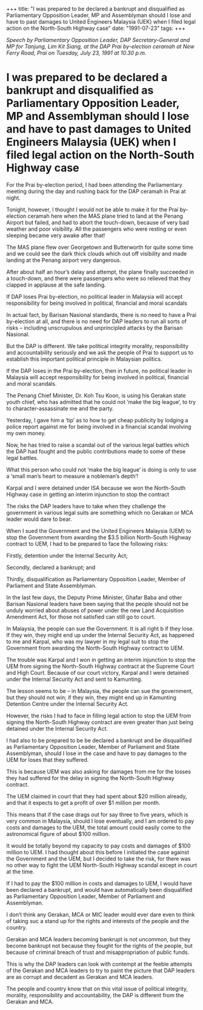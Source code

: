 +++ 
title: "I was prepared to be declared a bankrupt and disqualified as Parliamentary Opposition Leader, MP and Assemblyman should I lose and have to past damages to United Engineers Malaysia (UEK) when I filed legal action on the North-South Highway case"
date: "1991-07-23"
tags:
+++

_Speech by Parliamentary Opposition Leader, DAP Secretary-General and MP for Tanjung, Lim Kit Siang, at the DAP Prai by-election ceramah at New Ferry Road, Prai on Tuesday, July 23, 1991 at 10.30 p.m._

# I was prepared to be declared a bankrupt and disqualified as Parliamentary Opposition Leader, MP and Assemblyman should I lose and have to past damages to United Engineers Malaysia (UEK) when I filed legal action on the North-South Highway case

For the Prai by-election period, I had been attending the Parliamentary meeting during the day and rushing back for the DAP ceramah in Prai at night.</u>

Tonight, however, I thought I would not be able to make it for the Prai by-election ceramah here when the MAS plane tried to land at the Penang Airport but failed, and had to abort the touch-down, because of very bad weather and poor visibility. All the passengers who were resting or even sleeping became very awake after that!

The MAS plane flew over Georgetown and Butterworth for quite some time and we could see the dark thick clouds which out off visibility and made landing at the Penang airport very dangerous.

After about half an hour’s delay and attempt, the plane finally succeeded in a touch-down, and there were passengers who were so relieved that they clapped in applause at the safe landing.

If DAP loses Prai by-election, no political leader in Malaysia will accept responsibility for being involved in political, financial and moral scandals

In actual fact, by Barisan Nasional standards, there is no need to have a Prai by-election at all, and there is no need for DAP leaders to run all sorts of risks – including unscrupulous and unprincipled attacks by the Barisan Nasional.

But the DAP is different. We take political integrity morality, responsibility and accountability seriously and we ask the people of Prai to support us to establish this important political principle in Malaysian politics.

If the DAP loses in the Prai by-election, then in future, no political leader in Malaysia will accept responsibility for being involved in political, financial and moral scandals.

The Penang Chief Minister, Dr. Koh Tsu Koon, is using his Gerakan state youth chief, who has admitted that he could not ‘make the big league’, to try to character-assassinate me and the party.

Yesterday, I gave him a ‘tip’ as to how to get cheap publicity by lodging a police report against me for being involved in a financial scandal involving my own money.

Now, he has tried to raise a scandal out of the various legal battles which the DAP had fought and the public contributions made to some of these legal battles.

What this person who could not ‘make the big league’ is doing is only to use a ‘small man’s heart to measure a nobleman’s depth’!

Karpal and I were detained under ISA because we won the North-South Highway case in getting an interim injunction to stop the contract

The risks the DAP leaders have to take when they challenge the government in various legal suits are something which no Gerakan or MCA leader would dare to bear.

When I sued the Government and the United Engineers Malaysia (UEM) to stop the Government from awarding the $3.5 billion North-South Highway contract to UEM, I had to be prepared to face the following risks:

Firstly, detention under the Internal Security Act;

Secondly, declared a bankrupt; and

Thirdly, disqualification as Parliamentary Opposition Leader, Member of Parliament and State Assemblyman.

In the last few days, the Deputy Prime Minister, Ghafar Baba and other Barisan Nasional leaders have been saying that the people should not be unduly worried about abuses of power under the new Land Acquisition Amendment Act, for those not satisfied can still go to court.

In Malaysia, the people can sue the Government. It is all right b if they lose. If they win, they might end up under the Internal Security Act, as happened to me and Karpal, who was my lawyer in my legal suit to stop the Government from awarding the North-South Highway contract to UEM.

The trouble was Karpal and I won in getting an interim injunction to stop the UEM from signing the North-South Highway contract at the Supreme Court and High Court. Because of our court victory, Karpal and I were detained under the Internal Security Act and sent to Kamunting.

The lesson seems to be – in Malaysia, the people can sue the government, but they should not win; if they win, they might end up in Kamunting Detention Centre under the Internal Security Act.

However, the risks I had to face in filling legal action to stop the UEM from signing the North-South Highway contract are even greater than just being detained under the Internal Security Act.

I had also to be prepared to be be declared a bankrupt and be disqualified as Parliamentary Opposition Leader, Member of Parliament and State Assemblyman, should I lose in the case and have to pay damages to the UEM for loses that they suffered.

This is because UEM was also asking for damages from me for the losses they had suffered for the delay in signing the North-South Highway contract.

The UEM claimed in court that they had spent about $20 million already, and that it expects to get a profit of over $1 million per month.

This means that if the case drags out for say three to five years, which is very common in Malaysia, should I lose eventually, and I am ordered to pay costs and damages to the UEM, the total amount could easily come to the astronomical figure of about $100 million.

It would be totally beyond my capacity to pay costs and damages of $100 million to UEM. I had thought about this before I initiated the case against the Government and the UEM, but I decided to take the risk, for there was no other way to fight the UEM North-South Highway scandal except in court at the time.

If I had to pay the $100 million in costs and damages to UEM, I would have been declared a bankrupt, and would have automatically been disqualified as Parliamentary Opposition Leader, Member of Parliament and Assemblyman.

I don’t think any Gerakan, MCA or MIC leader would ever dare even to think of taking suc a stand up for the rights and interests of the people and the country.

Gerakan and MCA leaders becoming bankrupt is not uncommon, but they become bankrupt not because they fought for the rights of the people, but because of criminal breach of trust and misappropriation of public funds.

This is why the DAP leaders can look with contempt at the feeble attempts of the Gerakan and MCA leaders to try to paint the picture that DAP leaders are as corrupt and decadent as Gerakan and MCA leaders.

The people and country know that on this vital issue of political integrity, morality, responsibility and accountability, the DAP is different from the Gerakan and MCA.
 
